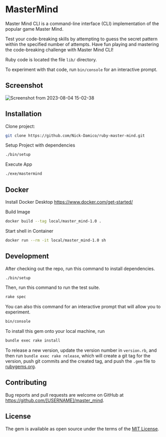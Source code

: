 # MasterMind

Master Mind CLI is a command-line interface (CLI) implementation of the popular game Master Mind.

Test your code-breaking skills by attempting to guess the secret pattern within the specified number of attempts. Have fun playing and mastering the code-breaking challenge with Master Mind CLI!

Ruby code is located the file `lib/` directory.

To experiment with that code, run `bin/console` for an interactive prompt.

## Screenshot
![Screenshot from 2023-08-04 15-02-38](https://github.com/Nick-Damico/ruby-master-mind/assets/19657584/1e4e8dbe-16c3-41a8-aff6-9484ab26c5fa)

## Installation

Clone project:

```bash
git clone https://github.com/Nick-Damico/ruby-master-mind.git
```

Setup Project with dependencies

```bash
./bin/setup
```

Execute App

```bash
./exe/mastermind
```

## Docker

Install Docker Desktop https://www.docker.com/get-started/

Build Image

```bash
docker build --tag local/master_mind-1.0 .
```

Start shell in Container

```bash
docker run --rm -it local/master_mind-1.0 sh
```

## Development

After checking out the repo, run this command
to install dependencies.

```bash
./bin/setup
```

Then, run this command to run the test suite.

```bash
rake spec
```

You can also this command for an interactive prompt that will allow you to experiment.

```bash
bin/console
```

To install this gem onto your local machine, run

```bash
bundle exec rake install
```

To release a new version, update the version number in `version.rb`, and then run `bundle exec rake release`, which will create a git tag for the version, push git commits and the created tag, and push the `.gem` file to [rubygems.org](https://rubygems.org).

## Contributing

Bug reports and pull requests are welcome on GitHub at https://github.com/[USERNAME]/master_mind.

## License

The gem is available as open source under the terms of the [MIT License](https://opensource.org/licenses/MIT).
